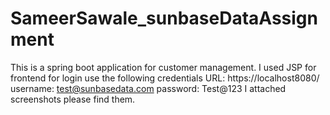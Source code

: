 # SameerSawale_sunbaseDataAssignment
This is a spring boot application for customer management.
I used JSP for frontend
for login use the following credentials
URL: https://localhost8080/
username: test@sunbasedata.com
password: Test@123
I attached screenshots please find them. 
